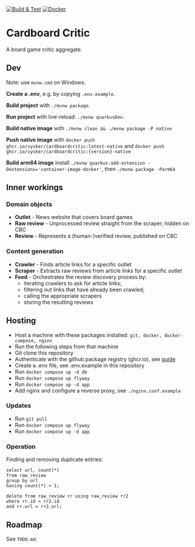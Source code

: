 [![Build & Test](https://github.com/vysker/cardboardcritic/actions/workflows/maven.yml/badge.svg)](https://github.com/vysker/cardboardcritic/actions/workflows/maven.yml)
[![Docker](https://github.com/vysker/cardboardcritic/actions/workflows/docker-publish.yml/badge.svg)](https://github.com/vysker/cardboardcritic/actions/workflows/docker-publish.yml)

# Cardboard Critic

A board game critic aggregate.

## Dev

Note: use `mvnw.cmd` on Windows.

**Create a .env**, e.g. by copying `.env.example`.

**Build project** with `./mvnw package`.

**Run project** with live-reload: `./mvnw quarkusDev`.

**Build native image** with `./mvnw clean && ./mvnw package -P native`

**Push native image** with `docker push ghcr.io/vysker/cardboardcritic:latest-native` and `docker push ghcr.io/vysker/cardboardcritic:{version}-native`

**Build arm64 image** install `./mvnw quarkus:add-extension -Dextensions='container-image-docker'`, then `./mvnw package -Parm64`

## Inner workings

### Domain objects

* **Outlet** - News website that covers board games
* **Raw review** - Unprocessed review straight from the scraper, hidden on CBC
* **Review** - Represents a (human-)verified review, published on CBC

### Content generation

* **Crawler** - Finds article links for a specific outlet
* **Scraper** - Extracts raw reviews from article links for a specific outlet
* **Feed** - Orchestrates the review discovery process by:
  * iterating crawlers to ask for article links;
  * filtering out links that have already been crawled;
  * calling the appropriate scrapers
  * storing the resulting reviews

## Hosting

* Host a machine with these packages installed: `git, docker, docker-compose, nginx`
* Run the following steps from that machine
* Git clone this repository
* Authenticate with the github package registry (ghcr.io), see [guide](
  https://docs.github.com/en/packages/working-with-a-github-packages-registry/working-with-the-container-registry#authenticating-to-the-container-registry)
* Create a .env file, see .env.example in this repository
* Run `docker compose up -d db`
* Run `docker compose up flyway`
* Run `docker compose up -d app`
* Add nginx and configure a reverse proxy, see `./nginx.conf.example`

### Updates

* Run `git pull`
* Run `docker compose up flyway`
* Run `docker compose up -d app`

### Operation

Finding and removing duplicate entries:

```postgresql
select url, count(*)
from raw_review
group by url
having count(*) > 1;
```

```postgresql
delete from raw_review rr using raw_review rr2
where rr.id < rr2.id
and rr.url = rr2.url;
```

## Roadmap

See `TODO.md`.
